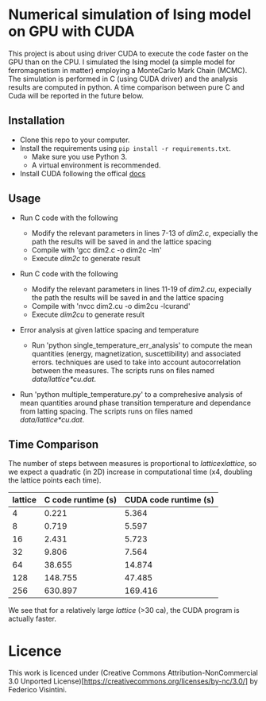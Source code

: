 # Numerical simulation of Ising model on GPU with CUDA

This project is about using driver CUDA to execute the code faster on the GPU than on the CPU.
I simulated the Ising model (a simple model for ferromagnetism in matter) employing a MonteCarlo Mark Chain (MCMC).
The simulation is performed in C (using CUDA driver) and the analysis results are computed in python.
A time comparison between pure C and Cuda will be reported in the future below.

## Installation

* Clone this repo to your computer.
* Install the requirements using `pip install -r requirements.txt`.
    * Make sure you use Python 3.
    * A virtual environment is recommended.
* Install CUDA following the offical [docs](https://docs.nvidia.com/cuda/cuda-installation-guide-linux/index.html)

## Usage

* Run C code with the following
    * Modify the relevant parameters in lines 7-13 of *dim2.c*, expecially the path the results will be saved in and the lattice spacing
    * Compile with 'gcc dim2.c -o dim2c -lm'
    * Execute *dim2c* to generate result

* Run C code with the following
    * Modify the relevant parameters in lines 11-19 of *dim2.cu*, expecially the path the results will be saved in and the lattice spacing
    * Compile with 'nvcc dim2.cu -o dim2cu -lcurand'
    * Execute *dim2cu* to generate result

* Error analysis at given lattice spacing and temperature
    * Run 'python single_temperature_err_analysis' to compute the mean quantities (energy, magnetization, suscettibility) and associated errors.
        techniques are used to take into account autocorrelation between the measures.
        The scripts runs on files named *data/lattice\*cu.dat*.
* Run 'python multiple_temperature.py' to a comprehesive analysis of mean quantities around phase transition temperature and dependance from latting spacing.
    The scripts runs on files named *data/lattice\*cu.dat*.

## Time Comparison
The number of steps between measures is proportional to *lattice*x*lattice*,
so we expect a quadratic (in 2D) increase in computational time
(x4, doubling the lattice points each time).

|    lattice     |   C code runtime (s)  |   CUDA code runtime (s)   |
|----------------|-----------------------|---------------------------|
|        4       |         0.221         |            5.364          |    
|        8       |         0.719         |            5.597          |
|        16      |         2.431         |            5.723          |
|        32      |         9.806         |            7.564          |
|        64      |        38.655         |           14.874          |
|        128     |       148.755         |           47.485          |
|        256     |       630.897         |          169.416          |

We see that for a relatively large *lattice* (>30 ca), the CUDA program is actually faster.


# Licence
This work is licenced under (Creative Commons Attribution-NonCommercial 3.0 Unported License)[https://creativecommons.org/licenses/by-nc/3.0/]
by Federico Visintini.
